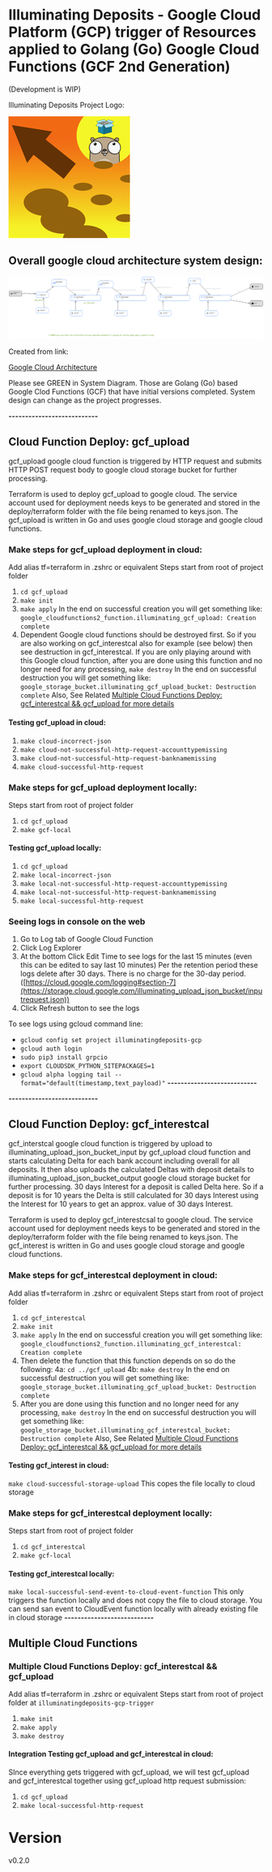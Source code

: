 # Illuminating Deposits - Google Cloud Platform (GCP) trigger of Resources applied to Golang (Go) Google Cloud Functions (GCF 2nd Generation)

(Development is WIP)

Illuminating Deposits Project Logo: 

![Illuminating Deposits Project Logo](logo.png "Illuminating Deposits Project Logo")

## Overall google cloud architecture system design:
![google cloud architecture system design](GoogleCloudArchitectureSystemDesign.png "google cloud architecture system design")

Created from link:

[Google Cloud Architecture](https://googlecloudcheatsheet.withgoogle.com/architecture)

Please see GREEN in System Diagram. Those are Golang (Go) based Google Clod Functions (GCF) that have initial versions completed.
System design can change as the project progresses.

**---------------------------**
## Cloud Function Deploy: gcf_upload
gcf_upload google cloud function is triggered by HTTP request and submits HTTP POST request body to
google cloud storage bucket for further processing.

Terraform is used to deploy gcf_upload to google cloud.
The service account used for deployment needs keys to be generated and stored in the deploy/terraform folder
with the file being renamed to keys.json.
The gcf_upload is written in Go and uses google cloud storage and google cloud functions.

### Make steps for gcf_upload deployment in cloud:
Add alias tf=terraform in .zshrc or equivalent
Steps start from root of project folder
1. `cd gcf_upload`
2. `make init`
3. `make apply`
In the end on successful creation you will get something like:
`google_cloudfunctions2_function.illuminating_gcf_upload: Creation complete`
4. Dependent Google cloud functions should be destroyed first. So if you are also working on
gcf_interestcal also for example (see below) then see destruction in gcf_interestcal.
If you are only playing around with this Google cloud function,
after you are done using this function and no longer need for any processing, `make destroy`
In the end on successful destruction you will get something like:
`google_storage_bucket.illuminating_gcf_upload_bucket: Destruction complete`
 Also, See Related [Multiple Cloud Functions Deploy: gcf_interestcal && gcf_upload for more details](#multiple-cloud-functions-deploy-gcf_interestcal--gcf_upload)

#### Testing gcf_upload in cloud:
1. `make cloud-incorrect-json`
2. `make cloud-not-successful-http-request-accounttypemissing`
3. `make cloud-not-successful-http-request-banknamemissing`
4. `make cloud-successful-http-request`

### Make steps for gcf_upload deployment locally:
Steps start from root of project folder
1. `cd gcf_upload`
2. `make gcf-local`

#### Testing gcf_upload locally:
1. `cd gcf_upload`
2. `make local-incorrect-json`
3. `make local-not-successful-http-request-accounttypemissing`
4. `make local-not-successful-http-request-banknamemissing`
5. `make local-successful-http-request`


### Seeing logs in console on the web
1. Go to Log tab of Google Cloud Function
2. Click Log Explorer
3. At the bottom Click Edit Time to see logs for the last 15 minutes 
(even this can be edited to say last 10 minutes)
Per the retention period these logs delete after 30 days. There is no charge for the 30-day period.
([https://cloud.google.com/logging#section-7](https://storage.cloud.google.com/illuminating_upload_json_bucket/inputrequest.json))
4. Click Refresh button to see the logs 

To see logs using gcloud command line:
* `gcloud config set project illuminatingdeposits-gcp`
* `gcloud auth login `
* `sudo pip3 install grpcio`
* `export CLOUDSDK_PYTHON_SITEPACKAGES=1`
* `gcloud alpha logging tail --format="default(timestamp,text_payload)"`
**---------------------------**


**---------------------------**
## Cloud Function Deploy: gcf_interestcal
gcf_interstcal google cloud function is triggered by upload to illuminating_upload_json_bucket_input by gcf_upload cloud
function  and starts calculating Delta for each bank account including overall for all deposits. It then also
uploads the calculated  Deltas with deposit details to illuminating_upload_json_bucket_output google cloud storage bucket
for further processing. 30 days Interest for a deposit is called Delta here. So if a deposit is for 10 years the Delta
is still calculated for 30 days Interest using the Interest for 10 years to get an approx. value of 30 days Interest.

Terraform is used to deploy gcf_interestcsal to google cloud.
The service account used for deployment needs keys to be generated and stored in the deploy/terraform folder
with the file being renamed to keys.json.
The gcf_interest is written in Go and uses google cloud storage and google cloud functions.

### Make steps for gcf_interestcal deployment in cloud:
Add alias tf=terraform in .zshrc or equivalent
Steps start from root of project folder
1. `cd gcf_interestcal`
2. `make init`
3. `make apply`
   In the end on successful creation you will get something like:
   `google_cloudfunctions2_function.illuminating_gcf_interestcal: Creation complete`
4. Then delete the function that this function depends on so do the following:
    4a: `cd ../gcf_upload`
    4b: `make destroy` In the end on successful destruction you will get something like:
   `google_storage_bucket.illuminating_gcf_upload_bucket: Destruction complete`
5. After you are done using this function and no longer need for any processing, `make destroy`
   In the end on successful destruction you will get something like:
   `google_storage_bucket.illuminating_gcf_interestcal_bucket: Destruction complete`
Also, See Related [Multiple Cloud Functions Deploy: gcf_interestcal && gcf_upload for more details](#multiple-cloud-functions-deploy-gcf_interestcal--gcf_upload)

#### Testing gcf_interest in cloud:
`make cloud-successful-storage-upload`
This copes the file locally to cloud storage

### Make steps for gcf_interestcal deployment locally:
Steps start from root of project folder
1. `cd gcf_interestcal`
2. `make gcf-local`

#### Testing gcf_interestcal locally:
`make local-successful-send-event-to-cloud-event-function`
This only triggers the function locally and does not copy the file to cloud storage.
You can send san event to CloudEvent function locally with already existing file in cloud storage
**---------------------------**

## Multiple Cloud Functions 

### Multiple Cloud Functions Deploy: gcf_interestcal && gcf_upload
Add alias tf=terraform in .zshrc or equivalent
Steps start from root of project folder at `illuminatingdeposits-gcp-trigger`

1. `make init`
2. `make apply`
3. `make destroy`

#### Integration Testing gcf_upload and gcf_interestcal in cloud:
SInce everything gets triggered with gcf_upload, we will test gcf_upload and gcf_interestcal together using gcf_upload http request submission:
1. `cd gcf_upload`
2. `make local-successful-http-request`

# Version
v0.2.0
